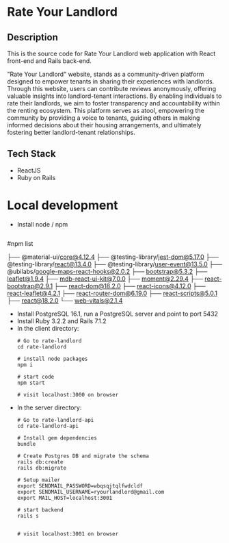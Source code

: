 # Rate Your Landlord

## Description
This is the source code for Rate Your Landlord web application with React front-end and Rails back-end.

"Rate Your Landlord" website, stands as a community-driven platform designed to empower tenants in sharing their experiences with landlords. Through this website, users can contribute reviews anonymously, offering valuable insights into landlord-tenant interactions. By enabling individuals to rate their landlords, we aim to foster transparency and accountability within the renting ecosystem. This platform serves as atool, empowering the community by providing a voice to tenants, guiding others in making informed decisions about their housing arrangements, and ultimately fostering better landlord-tenant relationships.


## Tech Stack
- ReactJS
- Ruby on Rails

# Local development

- Install node / npm
  ```terminal
#npm list

├── @material-ui/core@4.12.4
├── @testing-library/jest-dom@5.17.0
├── @testing-library/react@13.4.0
├── @testing-library/user-event@13.5.0
├── @ubilabs/google-maps-react-hooks@2.0.2
├── bootstrap@5.3.2
├── leaflet@1.9.4
├── mdb-react-ui-kit@7.0.0
├── moment@2.29.4
├── react-bootstrap@2.9.1
├── react-dom@18.2.0
├── react-icons@4.12.0
├── react-leaflet@4.2.1
├── react-router-dom@6.19.0
├── react-scripts@5.0.1
├── react@18.2.0
└── web-vitals@2.1.4
- Install PostgreSQL 16.1, run a PostgreSQL server and point to port 5432
- Install Ruby 3.2.2 and Rails 7.1.2
- In the client directory:
    ```terminal
    # Go to rate-landlord
    cd rate-landlord
    
    # install node packages
    npm i

    # start code
    npm start

    # visit localhost:3000 on browser
    ```
- In the server directory:
    ```terminal
    # Go to rate-landlord-api
    cd rate-landlord-api

    # Install gem dependencies
    bundle
    
    # Create Postgres DB and migrate the schema
    rails db:create
    rails db:migrate

    # Setup mailer
    export SENDMAIL_PASSWORD=wbqsqjtqlfwdcldf
    export SENDMAIL_USERNAME=ryourlandlord@gmail.com
    export MAIL_HOST=localhost:3001

    # start backend
    rails s
    

    # visit localhost:3001 on browser
    ```
